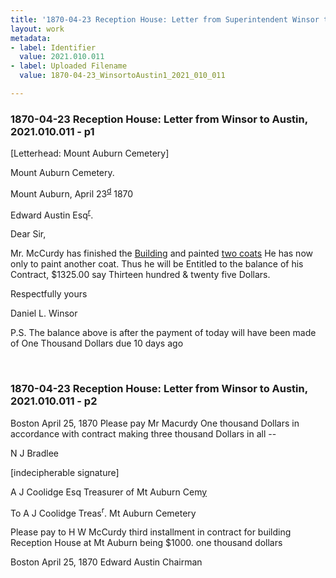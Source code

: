 ```yaml
---
title: '1870-04-23 Reception House: Letter from Superintendent Winsor to Austin, 2021.010.011'
layout: work
metadata:
- label: Identifier
  value: 2021.010.011
- label: Uploaded Filename
  value: 1870-04-23_WinsortoAustin1_2021_010_011

---
```

<div class="pages">
<div id="page-1797528">
<h3><a name="page-1797528">1870-04-23 Reception House: Letter from Winsor to Austin, 2021.010.011 - p1</a></h3>
<div class="page-content">
<p>[Letterhead: Mount Auburn Cemetery]</p>
<p>Mount Auburn Cemetery.</p>
<p>Mount Auburn, <date when='1870-04-23'>April 23<sup><u>d</u></sup> 1870</date></p>
<p>Edward Austin Esq<sup><u>r</u></sup>.</p>
<p>Dear Sir,</p>
<p>Mr. McCurdy<span class='line-break'> </span>has finished the <u>Building</u><span class='line-break'> </span>and painted <u>two coats</u> He<span class='line-break'> </span>has now only to paint another<span class='line-break'> </span>coat. Thus he will be<span class='line-break'> </span>Entitled to the balance of<span class='line-break'> </span>his Contract, $1325.00<span class='line-break'> </span>say Thirteen hundred &amp; twenty five<span class='line-break'> </span>Dollars.</p>
<p>Respectfully yours</p>
<p>Daniel L. Winsor</p>
<p>P.S. The balance above is after the payment <span class='line-break'> </span>of today will have been made of<span class='line-break'> </span>One Thousand Dollars due<span class='line-break'> </span><date when='1870-04-13'>10 days ago</date></p>
</div>
</div>
<br />
<div id="page-1797529">
<h3><a name="page-1797529">1870-04-23 Reception House: Letter from Winsor to Austin, 2021.010.011 - p2</a></h3>
<div class="page-content">
<p>Boston <date when='1870-04-25'>April 25, 1870</date> Please pay<span class='line-break'> </span>Mr Macurdy One thousand Dollars<span class='line-break'> </span>in accordance with contract making<span class='line-break'> </span>three thousand Dollars in all --</p>
<p>N J Bradlee</p>
<p>[indecipherable signature]</p>
<p>A J Coolidge Esq<span class='line-break'> </span>Treasurer of Mt Auburn Cem<u>y</u></p>
<p>To A J Coolidge Treas<sup>r</sup>. Mt Auburn Cemetery</p>
<p>Please pay to H W McCurdy third installment<span class='line-break'> </span>in contract for building Reception House at Mt Auburn<span class='line-break'> </span>being $1000. one thousand dollars</p>
<p>Boston <date when='1870-04-25'>April 25, 1870</date><span class='line-break'> </span>Edward Austin<span class='line-break'> </span>Chairman</p>
</div>
</div>
<br />
</div>
